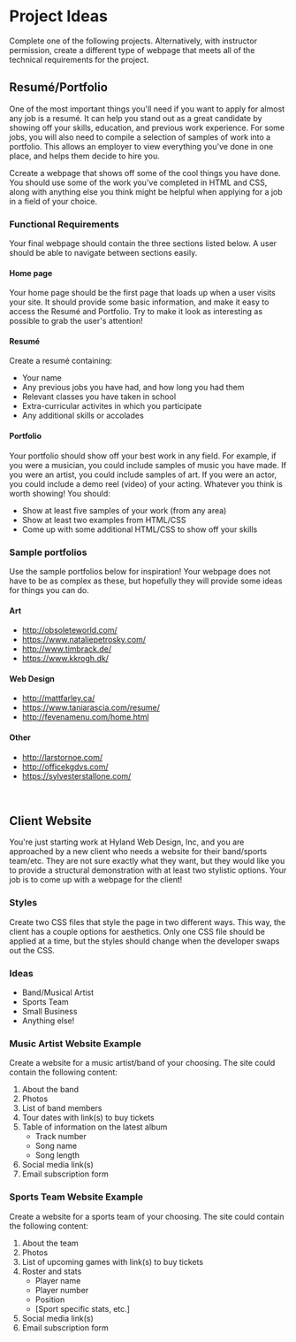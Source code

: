 # Project Ideas
Complete one of the following projects. Alternatively, with instructor permission, create a different type of webpage that meets all of the technical requirements for the project.

## Resumé/Portfolio
One of the most important things you'll need if you want to apply for almost any job is a resumé. It can help you stand out as a great candidate by showing off your skills, education, and previous work experience. For some jobs, you will also need to compile a selection of samples of work into a portfolio. This allows an employer to view everything you've done in one place, and helps them decide to hire you.

Ccreate a webpage that shows off some of the cool things you have done. You should use some of the work you've completed in HTML and CSS, along with anything else you think might be helpful when applying for a job in a field of your choice.

### Functional Requirements
Your final webpage should contain the three sections listed below. A user should be able to navigate between sections easily.

#### Home page
Your home page should be the first page that loads up when a user visits your site. It should provide some basic information, and make it easy to access the Resumé and Portfolio. Try to make it look as interesting as possible to grab the user's attention!

#### Resumé
Create a resumé containing:
- Your name
- Any previous jobs you have had, and how long you had them
- Relevant classes you have taken in school
- Extra-curricular activites in which you participate
- Any additional skills or accolades

#### Portfolio
Your portfolio should show off your best work in any field. For example, if you were a musician, you could include samples of music you have made. If you were an artist, you could include samples of art. If you were an actor, you could include a demo reel (video) of your acting. Whatever you think is worth showing! You should:
- Show at least five samples of your work (from any area)
- Show at least two examples from HTML/CSS
- Come up with some additional HTML/CSS to show off your skills

### Sample portfolios
Use the sample portfolios below for inspiration! Your webpage does not have to be as complex as these, but hopefully they will provide some ideas for things you can do.

#### Art
- http://obsoleteworld.com/
- https://www.nataliepetrosky.com/
- http://www.timbrack.de/
- https://www.kkrogh.dk/

#### Web Design
- http://mattfarley.ca/
- https://www.taniarascia.com/resume/
- http://fevenamenu.com/home.html

#### Other
- http://larstornoe.com/
- http://officekgdvs.com/
- https://sylvesterstallone.com/

<br>

## Client Website
You're just starting work at Hyland Web Design, Inc, and you are approached by a new client who needs a website for their band/sports team/etc. They are not sure exactly what they want, but they would like you to provide a structural demonstration with at least two stylistic options. Your job is to come up with a webpage for the client!

### Styles
Create two CSS files that style the page in two different ways. This way, the client has a couple options for aesthetics. Only one CSS file should be applied at a time, but the styles should change when the developer swaps out the CSS.

### Ideas
- Band/Musical Artist
- Sports Team
- Small Business
- Anything else!

### Music Artist Website Example

Create a website for a music artist/band of your choosing. The site could contain the following content:

1. About the band
1. Photos
1. List of band members
1. Tour dates with link(s) to buy tickets
1. Table of information on the latest album
    - Track number
    - Song name
    - Song length
1. Social media link(s)
1. Email subscription form

### Sports Team Website Example

Create a website for a sports team of your choosing. The site could contain the following content:

1. About the team
1. Photos
1. List of upcoming games with link(s) to buy tickets
1. Roster and stats
    - Player name
    - Player number
    - Position
    - [Sport specific stats, etc.]
1. Social media link(s)
1. Email subscription form
